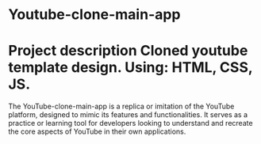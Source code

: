 # Youtube-clone-main-app
# Project description Cloned youtube template design.  Using: HTML, CSS, JS.
The YouTube-clone-main-app is a replica or imitation of the YouTube platform, designed to mimic its features and functionalities. It serves as a practice or learning tool for developers looking to understand and recreate the core aspects of YouTube in their own applications.







